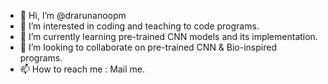 - 👋 Hi, I’m @drarunanoopm
- 👀 I’m interested in coding and teaching to code programs.
- 🌱 I’m currently learning pre-trained CNN models and its implementation.
- 💞️ I’m looking to collaborate on pre-trained CNN & Bio-inspired programs.
- 📫 How to reach me : Mail me.

<!---
drarunanoopm/drarunanoopm is a ✨ special ✨ repository because its `README.md` (this file) appears on your GitHub profile.
You can click the Preview link to take a look at your changes.
--->
